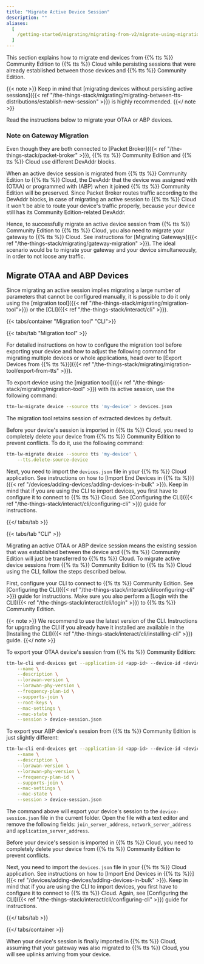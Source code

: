 ```yaml
---
title: "Migrate Active Device Session"
description: ""
aliases:
  [
    /getting-started/migrating/migrating-from-v2/migrate-using-migration-tool/migrate-active-session,
  ]
---
```


This section explains how to migrate end devices from {{% tts %}} Community Edition to {{% tts %}} Cloud while persisting sessions that were already established between those devices and {{% tts %}} Community Edition.

<!--more-->

{{< note >}} Keep in mind that [migrating devices without persisting active sessions]({{< ref "/the-things-stack/migrating/migrating-between-tts-distributions/establish-new-session" >}}) is highly recommended. {{</ note >}}

Read the instructions below to migrate your OTAA or ABP devices.

### Note on Gateway Migration

Even though they are both connected to [Packet Broker]({{< ref "/the-things-stack/packet-broker" >}}), {{% tts %}} Community Edition and {{% tts %}} Cloud use different DevAddr blocks.

When an active device session is migrated from {{% tts %}} Community Edition to {{% tts %}} Cloud, the DevAddr that the device was assigned with (OTAA) or programmed with (ABP) when it joined {{% tts %}} Community Edition will be preserved. Since Packet Broker routes traffic according to the DevAddr blocks, in case of migrating an active session to {{% tts %}} Cloud it won't be able to route your device's traffic properly, because your device still has its Community Edition-related DevAddr.

Hence, to successfully migrate an active device session from {{% tts %}} Community Edition to {{% tts %}} Cloud, you also need to migrate your gateway to {{% tts %}} Cloud. See instructions for [Migrating Gateways]({{< ref "/the-things-stack/migrating/gateway-migration" >}}). The ideal scenario would be to migrate your gateway and your device simultaneously, in order to not loose any traffic.

## Migrate OTAA and ABP Devices

Since migrating an active session implies migrating a large number of parameters that cannot be configured manually, it is possible to do it only using the [migration tool]({{< ref "/the-things-stack/migrating/migration-tool">}}) or the [CLI]({{< ref "/the-things-stack/interact/cli" >}}).

{{< tabs/container "Migration tool" "CLI">}}

{{< tabs/tab "Migration tool" >}}

For detailed instructions on how to configure the migration tool before exporting your device and how to adjust the following command for migrating multiple devices or whole applications, head over to [Export Devices from {{% tts %}}]({{< ref "/the-things-stack/migrating/migration-tool/export-from-tts" >}}).

To export device using the [migration tool]({{< ref "/the-things-stack/migrating/migration-tool" >}}) with its active session, use the following command:

```bash
ttn-lw-migrate device --source tts 'my-device' > devices.json
```

The migration tool retains session of extracted devices by default.

Before your device's session is imported in {{% tts %}} Cloud, you need to completely delete your device from {{% tts %}} Community Edition to prevent conflicts. To do it, use the following command:

```bash
ttn-lw-migrate device --source tts 'my-device' \
    --tts.delete-source-device
```

Next, you need to import the `devices.json` file in your {{% tts %}} Cloud application. See instructions on how to [Import End Devices in {{% tts %}}]({{< ref "/devices/adding-devices/adding-devices-in-bulk" >}}). Keep in mind that if you are using the CLI to import devices, you first have to configure it to connect to {{% tts %}} Cloud. See [Configuring the CLI]({{< ref "/the-things-stack/interact/cli/configuring-cli" >}}) guide for instructions.

{{</ tabs/tab >}}

{{< tabs/tab "CLI" >}}

Migrating an active OTAA or ABP device session means the existing session that was established between the device and {{% tts %}} Community Edition will just be transferred to {{% tts %}} Cloud. To migrate active device sessions from {{% tts %}} Community Edition to {{% tts %}} Cloud using the CLI, follow the steps described below.

First, configure your CLI to connect to {{% tts %}} Community Edition. See [Configuring the CLI]({{< ref "/the-things-stack/interact/cli/configuring-cli" >}}) guide for instructions. Make sure you also perform a [Login with the CLI]({{< ref "/the-things-stack/interact/cli/login" >}}) to {{% tts %}} Community Edition.

{{< note >}} We recommend to use the latest version of the CLI. Instructions for upgrading the CLI if you already have it installed are available in the [Installing the CLI]({{< ref "/the-things-stack/interact/cli/installing-cli" >}}) guide. {{</ note >}}

To export your OTAA device's session from {{% tts %}} Community Edition:

```bash
ttn-lw-cli end-devices get --application-id <app-id> --device-id <device-id> \
    --name \
    --description \
    --lorawan-version \
    --lorawan-phy-version \
    --frequency-plan-id \
    --supports-join \
    --root-keys \
    --mac-settings \
    --mac-state \
    --session > device-session.json
```

To export your ABP device's session from {{% tts %}} Community Edition is just slightly different:

```bash
ttn-lw-cli end-devices get --application-id <app-id> --device-id <device-id> \
    --name \
    --description \
    --lorawan-version \
    --lorawan-phy-version \
    --frequency-plan-id \
    --supports-join \
    --mac-settings \
    --mac-state \
    --session > device-session.json
```

The command above will export your device's session to the `device-session.json` file in the current folder. Open the file with a text editor and remove the following fields: `join_server_address`, `network_server_address` and `application_server_address`.

Before your device's session is imported in {{% tts %}} Cloud, you need to completely delete your device from {{% tts %}} Community Edition to prevent conflicts.

Next, you need to import the `devices.json` file in your {{% tts %}} Cloud application. See instructions on how to [Import End Devices in {{% tts %}}]({{< ref "/devices/adding-devices/adding-devices-in-bulk" >}}). Keep in mind that if you are using the CLI to import devices, you first have to configure it to connect to {{% tts %}} Cloud. Again, see [Configuring the CLI]({{< ref "/the-things-stack/interact/cli/configuring-cli" >}}) guide for instructions.

{{</ tabs/tab >}}

{{</ tabs/container >}}

When your device's session is finally imported in {{% tts %}} Cloud, assuming that your gateway was also migrated to {{% tts %}} Cloud, you will see uplinks arriving from your device.
